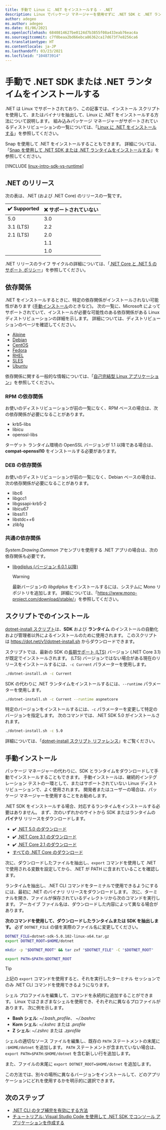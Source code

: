 ```yaml
---
title: 手動で Linux に .NET をインストールする - .NET
description: Linux でパッケージ マネージャーを使用せずに .NET SDK と .NET ランタイムをインストールする方法を示します。 インストール スクリプトを使用するか、手動でバイナリを抽出します。
author: adegeo
ms.author: adegeo
ms.date: 01/06/2021
ms.openlocfilehash: 6840814627be0124d7b3855f08a433eab76eac4a
ms.sourcegitcommit: c7f0beaa2bd66ebca86362ca17d673f7e8256ca6
ms.translationtype: HT
ms.contentlocale: ja-JP
ms.lasthandoff: 03/23/2021
ms.locfileid: "104873914"
---
```

# <a name="install-the-net-sdk-or-the-net-runtime-manually"></a>手動で .NET SDK または .NET ランタイムをインストールする

.NET は Linux でサポートされており、この記事では、インストール スクリプトを使用して、またはバイナリを抽出して、Linux に .NET をインストールする方法について説明します。 組み込みパッケージ マネージャーがサポートされているディストリビューションの一覧については、「[Linux に .NET をインストールする](linux.md)」を参照してください。

Snap を使用して .NET をインストールすることもできます。 詳細については、「[Snap を使用して .NET SDK または .NET ランタイムをインストールする](linux-snap.md)」を参照してください。

[!INCLUDE [linux-intro-sdk-vs-runtime](includes/linux-intro-sdk-vs-runtime.md)]

## <a name="net-releases"></a>.NET のリリース

次の表は、.NET (および .NET Core) のリリースの一覧です。

| ✔️ Supported | ❌ サポートされていない |
|-------------|---------------|
| 5.0         | 3.0           |
| 3.1 (LTS)   | 2.2           |
| 2.1 (LTS)   | 2.0           |
|             | 1.1           |
|             | 1.0           |

.NET リリースのライフ サイクルの詳細については、「[.NET Core と .NET 5 のサポート ポリシー](https://dotnet.microsoft.com/platform/support/policy/dotnet-core)」を参照してください。

## <a name="dependencies"></a>依存関係

.NET をインストールするときに、特定の依存関係がインストールされない可能性があります ([手動インストール](#manual-install)のときなど)。 次の一覧に、Microsoft によってサポートされていて、インストールが必要な可能性のある依存関係がある Linux ディストリビューションの詳細を示します。 詳細については、ディストリビューションのページを確認してください。

- [Alpine](linux-alpine.md#dependencies)
- [Debian](linux-debian.md#dependencies)
- [CentOS](linux-centos.md#dependencies)
- [Fedora](linux-fedora.md#dependencies)
- [RHEL](linux-rhel.md#dependencies)
- [SLES](linux-sles.md#dependencies)
- [Ubuntu](linux-ubuntu.md#dependencies)

依存関係に関する一般的な情報については、「[自己完結型 Linux アプリケーション](https://github.com/dotnet/core/blob/main/Documentation/self-contained-linux-apps.md)」を参照してください。

### <a name="rpm-dependencies"></a>RPM の依存関係

お使いのディストリビューションが前の一覧になく、RPM ベースの場合は、次の依存関係が必要になることがあります。

- krb5-libs
- libicu
- openssl-libs

ターゲット ランタイム環境の OpenSSL バージョンが 1.1 以降である場合は、**compat-openssl10** をインストールする必要があります。

### <a name="deb-dependencies"></a>DEB の依存関係

お使いのディストリビューションが前の一覧になく、Debian ベースの場合は、次の依存関係が必要になることがあります。

- libc6
- libgcc1
- libgssapi-krb5-2
- libicu67
- libssl1.1
- libstdc++6
- zlib1g

### <a name="common-dependencies"></a>共通の依存関係

*System.Drawing.Common* アセンブリを使用する .NET アプリの場合は、次の依存関係も必要です。

- [libgdiplus (バージョン 6.0.1 以降)](https://www.mono-project.com/docs/gui/libgdiplus/)

  > [!WARNING]
  > 最新バージョンの *libgdiplus* をインストールするには、システムに Mono リポジトリを追加します。 詳細については、「<https://www.mono-project.com/download/stable/>」を参照してください。

## <a name="scripted-install"></a>スクリプトでのインストール

[dotnet-install スクリプト](../tools/dotnet-install-script.md)は、**SDK** および **ランタイム** のインストールの自動化および管理者以外によるインストールのために使用されます。 このスクリプトは <https://dot.net/v1/dotnet-install.sh> からダウンロードできます。

スクリプトでは、最新の SDK の[長期サポート (LTS)](https://dotnet.microsoft.com/platform/support/policy/dotnet-core) バージョン (.NET Core 3.1) が既定でインストールされます。 (LTS) バージョンではない場合がある現在のリリースをインストールするには、`-c Current` パラメーターを使用します。

```bash
./dotnet-install.sh -c Current
```

SDK の代わりに .NET ランタイムをインストールするには、`--runtime` パラメーターを使用します。

```bash
./dotnet-install.sh -c Current --runtime aspnetcore
```

特定のバージョンをインストールするには、`-c` パラメーターを変更して特定のバージョンを指定します。 次のコマンドでは、.NET SDK 5.0 がインストールされます。

```bash
./dotnet-install.sh -c 5.0
```

詳細については、「[dotnet-install スクリプト リファレンス](../tools/dotnet-install-script.md)」をご覧ください。

## <a name="manual-install"></a>手動インストール

<!-- Note, this content is copied in macos.md. Any fixes should be applied there too, though content may be different -->

パッケージ マネージャーの代わりに、SDK とランタイムをダウンロードして手動でインストールすることもできます。 手動インストールは、継続的インテグレーション テストの一環として、またはサポートされていない Linux ディストリビューションで、よく使用されます。 開発者またはユーザーの場合は、パッケージ マネージャーを使用することをお勧めします。

.NET SDK をインストールする場合、対応するランタイムをインストールする必要はありません。 まず、次のいずれかのサイトから SDK またはランタイムの **バイナリ** リリースをダウンロードします。

- ✔️ [.NET 5.0 のダウンロード](https://dotnet.microsoft.com/download/dotnet/5.0)
- ✔️ [.NET Core 3.1 のダウンロード](https://dotnet.microsoft.com/download/dotnet/3.1)
- ✔️ [.NET Core 2.1 のダウンロード](https://dotnet.microsoft.com/download/dotnet/2.1)
- [すべての .NET Core のダウンロード](https://dotnet.microsoft.com/download/dotnet)

次に、ダウンロードしたファイルを抽出し、`export` コマンドを使用して .NET で使用される変数を設定してから、.NET が PATH に含まれていることを確認します。

ランタイムを抽出し、.NET CLI コマンドをターミナルで使用できるようにするには、最初に .NET のバイナリ リリースをダウンロードします。 次に、ターミナルを開き、ファイルが保存されているディレクトリから次のコマンドを実行します。 アーカイブ ファイル名は、ダウンロードした内容によって異なる場合があります。

**次のコマンドを使用して、ダウンロードしたランタイムまたは SDK を抽出します。** 必ず `DOTNET_FILE` の値を実際のファイル名に変更してください。

```bash
DOTNET_FILE=dotnet-sdk-5.0.102-linux-x64.tar.gz
export DOTNET_ROOT=$HOME/dotnet

mkdir -p "$DOTNET_ROOT" && tar zxf "$DOTNET_FILE" -C "$DOTNET_ROOT"

export PATH=$PATH:$DOTNET_ROOT
```

> [!TIP]
> 上記の `export` コマンドを使用すると、それを実行したターミナル セッションでのみ .NET CLI コマンドを使用できるようになります。
>
> シェル プロファイルを編集して、コマンドを永続的に追加することができます。 Linux ではさまざまなシェルを使用でき、それぞれに異なるプロファイルがあります。 次に例を示します。
>
> - **Bash シェル**: *~/.bash_profile*、 *~/.bashrc*
> - **Korn シェル**: *~/.kshrc* または *.profile*
> - **Z シェル**: *~/.zshrc* または *.zprofile*
>
> シェルの適切なソース ファイルを編集し、既存の `PATH` ステートメントの末尾に `:$HOME/dotnet` を追加します。 `PATH` ステートメントが含まれていない場合は、`export PATH=$PATH:$HOME/dotnet` を含む新しい行を追加します。
>
> また、ファイルの末尾に `export DOTNET_ROOT=$HOME/dotnet` を追加します。

この方法では、別々の場所に異なるバージョンをインストールして、どのアプリケーションにどれを使用するかを明示的に選択できます。

## <a name="next-steps"></a>次のステップ

- [.NET CLI のタブ補完を有効にする方法](../tools/enable-tab-autocomplete.md)
- [チュートリアル: Visual Studio Code を使用して .NET SDK でコンソール アプリケーションを作成する](../tutorials/with-visual-studio-code.md)
